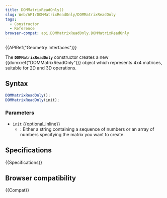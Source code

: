 ```yaml
---
title: DOMMatrixReadOnly()
slug: Web/API/DOMMatrixReadOnly/DOMMatrixReadOnly
tags:
  - Constructor
  - Reference
browser-compat: api.DOMMatrixReadOnly.DOMMatrixReadOnly
---
```

{{APIRef("Geometry Interfaces")}}

The **`DOMMatrixReadOnly`** constructor creates a new
{{domxref("DOMMatrixReadOnly")}} object which represents 4x4 matrices, suitable for 2D
and 3D operations.

## Syntax

```js
DOMMatrixReadOnly();
DOMMatrixReadOnly(init);
```

### Parameters

- `init` {{optional_inline}}
  - : Either a string containing a sequence of numbers or an array of numbers
    specifying the matrix you want to create.

## Specifications

{{Specifications}}

## Browser compatibility

{{Compat}}

